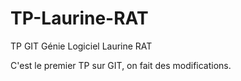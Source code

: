 # TP-Laurine-RAT
TP GIT Génie Logiciel Laurine RAT

C'est le premier TP sur GIT, on fait des modifications.

